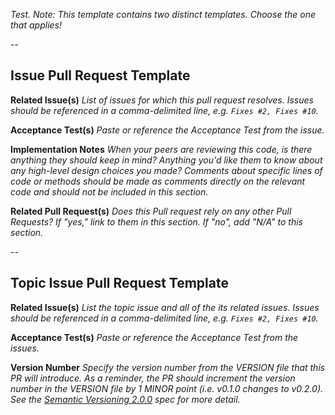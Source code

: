 _Test._
_Note: This template contains two distinct templates. Choose the one that applies!_

--

## Issue Pull Request Template
**Related Issue(s)**
_List of issues for which this pull request resolves. Issues should be
referenced in a comma-delimited line, e.g. `Fixes #2, Fixes #10`._

**Acceptance Test(s)**
_Paste or reference the Acceptance Test from the issue._

**Implementation Notes**
_When your peers are reviewing this code, is there anything they should keep
in mind? Anything you'd like them to know about any high-level design choices
you made? Comments about specific lines of code or methods should be made as
comments directly on the relevant code and should not be included in this
section._

**Related Pull Request(s)**
_Does this Pull request rely on any other Pull Requests? If "yes," link to
them in this section. If "no", add "N/A" to this section._

--

## Topic Issue Pull Request Template
**Related Issue(s)**
_List the topic issue and all of the its related issues. Issues should be
referenced in a comma-delimited line, e.g. `Fixes #2, Fixes #10`._

**Acceptance Test(s)**
_Paste or reference the Acceptance Test from the issues._

**Version Number**
_Specify the version number from the VERSION file that this PR will introduce. 
As a reminder, the PR should increment the version number in the VERSION file
by 1 MINOR point (i.e. v0.1.0 changes to v0.2.0). See the [Semantic Versioning
2.0.0](http://semver.org/) spec for more detail._
